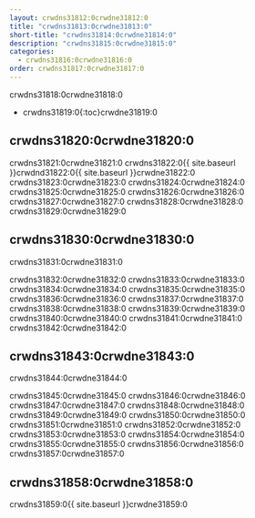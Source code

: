 ```yaml
---
layout: crwdns31812:0crwdne31812:0
title: "crwdns31813:0crwdne31813:0"
short-title: "crwdns31814:0crwdne31814:0"
description: "crwdns31815:0crwdne31815:0"
categories:
  - crwdns31816:0crwdne31816:0
order: crwdns31817:0crwdne31817:0
---
```

crwdns31818:0crwdne31818:0

* crwdns31819:0{:toc}crwdne31819:0

## crwdns31820:0crwdne31820:0

crwdns31821:0crwdne31821:0 crwdns31822:0{{ site.baseurl }}crwdnd31822:0{{ site.baseurl }}crwdne31822:0 crwdns31823:0crwdne31823:0 crwdns31824:0crwdne31824:0 crwdns31825:0crwdne31825:0 crwdns31826:0crwdne31826:0 crwdns31827:0crwdne31827:0 crwdns31828:0crwdne31828:0 crwdns31829:0crwdne31829:0

## crwdns31830:0crwdne31830:0

crwdns31831:0crwdne31831:0

crwdns31832:0crwdne31832:0 crwdns31833:0crwdne31833:0 crwdns31834:0crwdne31834:0 crwdns31835:0crwdne31835:0 crwdns31836:0crwdne31836:0 crwdns31837:0crwdne31837:0 crwdns31838:0crwdne31838:0 crwdns31839:0crwdne31839:0 crwdns31840:0crwdne31840:0 crwdns31841:0crwdne31841:0 crwdns31842:0crwdne31842:0

## crwdns31843:0crwdne31843:0

crwdns31844:0crwdne31844:0

crwdns31845:0crwdne31845:0 crwdns31846:0crwdne31846:0 crwdns31847:0crwdne31847:0 crwdns31848:0crwdne31848:0 crwdns31849:0crwdne31849:0 crwdns31850:0crwdne31850:0 crwdns31851:0crwdne31851:0 crwdns31852:0crwdne31852:0 crwdns31853:0crwdne31853:0 crwdns31854:0crwdne31854:0 crwdns31855:0crwdne31855:0 crwdns31856:0crwdne31856:0 crwdns31857:0crwdne31857:0

## crwdns31858:0crwdne31858:0

crwdns31859:0{{ site.baseurl }}crwdne31859:0